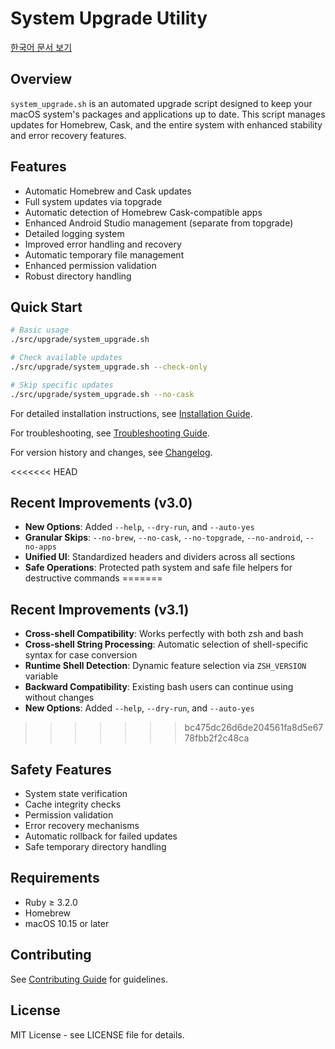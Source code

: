 # System Upgrade Utility

[한국어 문서 보기](README.kr.md)

## Overview

`system_upgrade.sh` is an automated upgrade script designed to keep your macOS system's packages and applications up to date. This script manages updates for Homebrew, Cask, and the entire system with enhanced stability and error recovery features.

## Features

- Automatic Homebrew and Cask updates
- Full system updates via topgrade
- Automatic detection of Homebrew Cask-compatible apps
- Enhanced Android Studio management (separate from topgrade)
- Detailed logging system
- Improved error handling and recovery
- Automatic temporary file management
- Enhanced permission validation
- Robust directory handling

## Quick Start

```bash
# Basic usage
./src/upgrade/system_upgrade.sh

# Check available updates
./src/upgrade/system_upgrade.sh --check-only

# Skip specific updates
./src/upgrade/system_upgrade.sh --no-cask
```

For detailed installation instructions, see [Installation Guide](../common/INSTALLATION.md).

For troubleshooting, see [Troubleshooting Guide](TROUBLESHOOTING.md).

For version history and changes, see [Changelog](CHANGELOG.md).

<<<<<<< HEAD
## Recent Improvements (v3.0)

- **New Options**: Added `--help`, `--dry-run`, and `--auto-yes`
- **Granular Skips**: `--no-brew`, `--no-cask`, `--no-topgrade`, `--no-android`, `--no-apps`
- **Unified UI**: Standardized headers and dividers across all sections
- **Safe Operations**: Protected path system and safe file helpers for destructive commands
=======
## Recent Improvements (v3.1)

- **Cross-shell Compatibility**: Works perfectly with both zsh and bash
- **Cross-shell String Processing**: Automatic selection of shell-specific syntax for case conversion
- **Runtime Shell Detection**: Dynamic feature selection via `ZSH_VERSION` variable
- **Backward Compatibility**: Existing bash users can continue using without changes
- **New Options**: Added `--help`, `--dry-run`, and `--auto-yes`
>>>>>>> bc475dc26d6de204561fa8d5e6778fbb2f2c48ca

## Safety Features

- System state verification
- Cache integrity checks
- Permission validation
- Error recovery mechanisms
- Automatic rollback for failed updates
- Safe temporary directory handling

## Requirements

- Ruby ≥ 3.2.0
- Homebrew
- macOS 10.15 or later

## Contributing

See [Contributing Guide](../common/CONTRIBUTING.md) for guidelines.

## License

MIT License - see LICENSE file for details.
